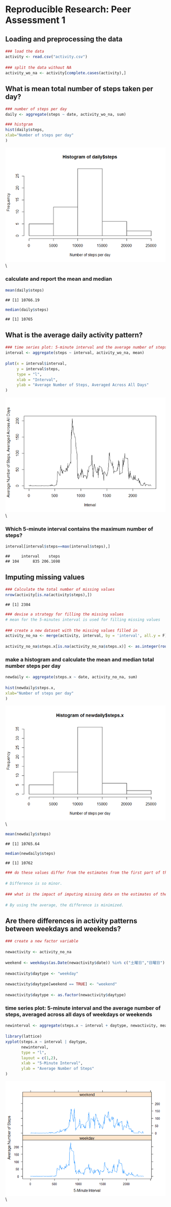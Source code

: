# Reproducible Research: Peer Assessment 1


## Loading and preprocessing the data

```r
### load the data
activity <- read.csv("activity.csv")

### split the data without NA
activity_wo_na <- activity[complete.cases(activity),]
```

## What is mean total number of steps taken per day?

```r
### number of steps per day
daily <- aggregate(steps ~ date, activity_wo_na, sum)
```


```r
### histgram
hist(daily$steps,
xlab="Number of steps per day"
)
```

![](PA1_template_files/figure-html/unnamed-chunk-3-1.png)\

### calculate and report the mean and median

```r
mean(daily$steps)
```

```
## [1] 10766.19
```

```r
median(daily$steps)
```

```
## [1] 10765
```

## What is the average daily activity pattern?

```r
### time series plot: 5-minute interval and the average number of steps, averaged across all days
interval <- aggregate(steps ~ interval, activity_wo_na, mean)

plot(x = interval$interval,
     y = interval$steps,
     type = "l",
     xlab = "Interval",
     ylab = "Average Number of Steps, Averaged Across All Days"
)
```

![](PA1_template_files/figure-html/unnamed-chunk-5-1.png)\

### Which 5-minute interval contains the maximum number of steps?

```r
interval[interval$steps==max(interval$steps),]
```

```
##     interval    steps
## 104      835 206.1698
```

## Imputing missing values

```r
### Calculate the total number of missing values
nrow(activity[is.na(activity$steps),])
```

```
## [1] 2304
```

```r
### devise a strategy for filling the missing values
# mean for the 5-minutes interval is used for filling missing values

### create a new dataset with the missing values filled in
activity_no_na <- merge(activity, interval, by = 'interval', all.y = F)

activity_no_na$steps.x[is.na(activity_no_na$steps.x)] <- as.integer(round(activity_no_na$steps.y[is.na(activity_no_na$steps.x)]))
```

### make a histogram and calculate the mean and median total number steps per day

```r
newdaily <- aggregate(steps.x ~ date, activity_no_na, sum)

hist(newdaily$steps.x,
xlab="Number of steps per day"
)
```

![](PA1_template_files/figure-html/unnamed-chunk-8-1.png)\

```r
mean(newdaily$steps)
```

```
## [1] 10765.64
```

```r
median(newdaily$steps)
```

```
## [1] 10762
```


```r
### do these values differ from the estimates from the first part of the assignment?

# Difference is so minor.

### what is the impact of imputing missing data on the estimates of the total daily number of steps?

# By using the average, the difference is minimized.
```

## Are there differences in activity patterns between weekdays and weekends?

```r
### create a new factor variable

newactivity <- activity_no_na

weekend <- weekdays(as.Date(newactivity$date)) %in% c("土曜日","日曜日")

newactivity$daytype <- "weekday"

newactivity$daytype[weekend == TRUE] <- "weekend"

newactivity$daytype <- as.factor(newactivity$daytype)
```
### time series plot: 5-minute interval and the average number of steps, averaged across all days of weekdays or weekends

```r
newinterval <- aggregate(steps.x ~ interval + daytype, newactivity, mean)

library(lattice)
xyplot(steps.x ~ interval | daytype,
       newinterval,
       type = "l",
       layout = c(1,2),
       xlab = "5-Minute Interval",
       ylab = "Average Number of Steps"
)
```

![](PA1_template_files/figure-html/unnamed-chunk-11-1.png)\
